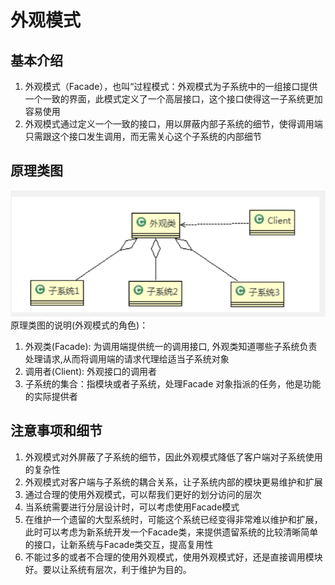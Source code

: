 # 外观模式

## 基本介绍

1) 外观模式（Facade），也叫“过程模式：外观模式为子系统中的一组接口提供一个一致的界面，此模式定义了一个高层接口，这个接口使得这一子系统更加容易使用
2) 外观模式通过定义一个一致的接口，用以屏蔽内部子系统的细节，使得调用端只需跟这个接口发生调用，而无需关心这个子系统的内部细节

## 原理类图

![img.png](../../../resources/picture/img33.png) \
原理类图的说明(外观模式的角色)：

1) 外观类(Facade): 为调用端提供统一的调用接口, 外观类知道哪些子系统负责处理请求,从而将调用端的请求代理给适当子系统对象
2) 调用者(Client): 外观接口的调用者
3) 子系统的集合：指模块或者子系统，处理Facade 对象指派的任务，他是功能的实际提供者

## 注意事项和细节

1) 外观模式对外屏蔽了子系统的细节，因此外观模式降低了客户端对子系统使用的复杂性
2) 外观模式对客户端与子系统的耦合关系，让子系统内部的模块更易维护和扩展
3) 通过合理的使用外观模式，可以帮我们更好的划分访问的层次
4) 当系统需要进行分层设计时，可以考虑使用Facade模式
5) 在维护一个遗留的大型系统时，可能这个系统已经变得非常难以维护和扩展，此时可以考虑为新系统开发一个Facade类，来提供遗留系统的比较清晰简单的接口，让新系统与Facade类交互，提高复用性
6) 不能过多的或者不合理的使用外观模式，使用外观模式好，还是直接调用模块好。要以让系统有层次，利于维护为目的。